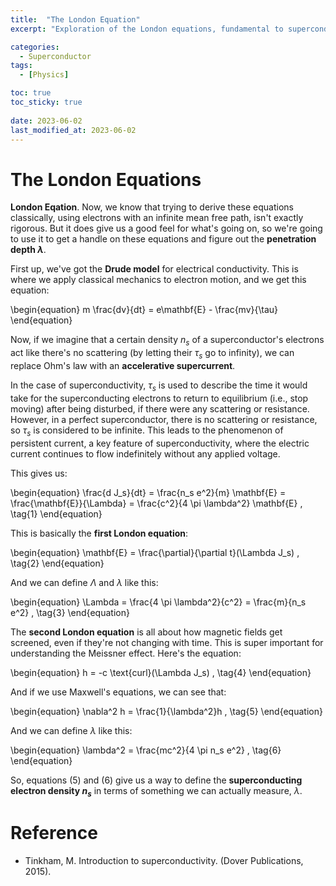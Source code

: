 ```yaml
---
title:  "The London Equation"
excerpt: "Exploration of the London equations, fundamental to superconductivity, detailing the transition from the Drude model of electrical conductivity to the concept of perfect conductivity in superconductors, and concluding with the definition of superconducting electron density."

categories:
  - Superconductor
tags:
  - [Physics]

toc: true
toc_sticky: true
 
date: 2023-06-02
last_modified_at: 2023-06-02
---
```


# The London Equations

**London Eqation**. Now, we know that trying to derive these equations classically, using electrons with an infinite mean free path, isn't exactly rigorous. But it does give us a good feel for what's going on, so we're going to use it to get a handle on these equations and figure out the **penetration depth $\lambda$**.

First up, we've got the **Drude model** for electrical conductivity. This is where we apply classical mechanics to electron motion, and we get this equation:

\begin{equation}
    m \frac{dv}{dt} = e\mathbf{E} - \frac{mv}{\tau}
\end{equation}

Now, if we imagine that a certain density $n_s$ of a superconductor's electrons act like there's no scattering (by letting their $\tau_s$ go to infinity), we can replace Ohm's law with an **accelerative supercurrent**. 

In the case of superconductivity, $\tau_s$ is used to describe the time it would take for the superconducting electrons to return to equilibrium (i.e., stop moving) after being disturbed, if there were any scattering or resistance. However, in a perfect superconductor, there is no scattering or resistance, so $\tau_s$ is considered to be infinite. This leads to the phenomenon of persistent current, a key feature of superconductivity, where the electric current continues to flow indefinitely without any applied voltage.

This gives us:

\begin{equation}
    \frac{d J_s}{dt} = \frac{n_s e^2}{m} \mathbf{E} = \frac{\mathbf{E}}{\Lambda} = \frac{c^2}{4 \pi \lambda^2} \mathbf{E} , \tag{1}
\end{equation}

This is basically the **first London equation**:

\begin{equation}
\mathbf{E} = \frac{\partial}{\partial t}(\Lambda J_s) , \tag{2}
\end{equation}

And we can define $\Lambda$ and $\lambda$ like this:

\begin{equation}
    \Lambda = \frac{4 \pi \lambda^2}{c^2} = \frac{m}{n_s e^2} , \tag{3}
\end{equation}

The **second London equation** is all about how magnetic fields get screened, even if they're not changing with time. This is super important for understanding the Meissner effect. Here's the equation:

\begin{equation}
    h = -c \text{curl}(\Lambda J_s) , \tag{4}
\end{equation}

And if we use Maxwell's equations, we can see that:

\begin{equation}
    \nabla^2 h = \frac{1}{\lambda^2}h , \tag{5}
\end{equation}

And we can define $\lambda$ like this:

\begin{equation}
    \lambda^2 = \frac{mc^2}{4 \pi n_s e^2} , \tag{6}
\end{equation}

So, equations (5) and (6) give us a way to define the **superconducting electron density $n_s$** in terms of something we can actually measure, $\lambda$.

# Reference
- Tinkham, M. Introduction to superconductivity. (Dover Publications, 2015). 